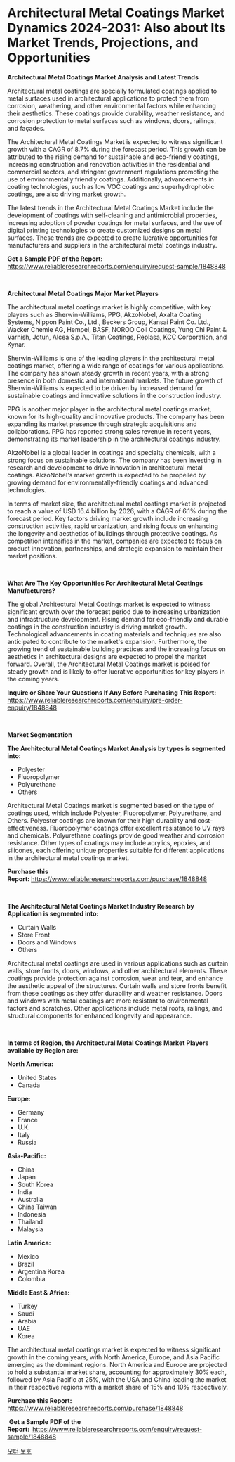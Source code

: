 <p><h1>Architectural Metal Coatings Market Dynamics 2024-2031: Also about Its Market Trends, Projections, and Opportunities</h1></p><p><strong>Architectural Metal Coatings Market Analysis and Latest Trends</strong></p>
<p><p>Architectural metal coatings are specially formulated coatings applied to metal surfaces used in architectural applications to protect them from corrosion, weathering, and other environmental factors while enhancing their aesthetics. These coatings provide durability, weather resistance, and corrosion protection to metal surfaces such as windows, doors, railings, and façades.</p><p>The Architectural Metal Coatings Market is expected to witness significant growth with a CAGR of 8.7% during the forecast period. This growth can be attributed to the rising demand for sustainable and eco-friendly coatings, increasing construction and renovation activities in the residential and commercial sectors, and stringent government regulations promoting the use of environmentally friendly coatings. Additionally, advancements in coating technologies, such as low VOC coatings and superhydrophobic coatings, are also driving market growth.</p><p>The latest trends in the Architectural Metal Coatings Market include the development of coatings with self-cleaning and antimicrobial properties, increasing adoption of powder coatings for metal surfaces, and the use of digital printing technologies to create customized designs on metal surfaces. These trends are expected to create lucrative opportunities for manufacturers and suppliers in the architectural metal coatings industry.</p></p>
<p><strong>Get a Sample PDF of the Report:&nbsp;</strong> <a href="https://www.reliableresearchreports.com/enquiry/request-sample/1848848">https://www.reliableresearchreports.com/enquiry/request-sample/1848848</a></p>
<p>&nbsp;</p>
<p><strong>Architectural Metal Coatings Major Market Players</strong></p>
<p><p>The architectural metal coatings market is highly competitive, with key players such as Sherwin-Williams, PPG, AkzoNobel, Axalta Coating Systems, Nippon Paint Co., Ltd., Beckers Group, Kansai Paint Co. Ltd., Wacker Chemie AG, Hempel, BASF, NOROO Coil Coatings, Yung Chi Paint & Varnish, Jotun, Alcea S.p.A., Titan Coatings, Replasa, KCC Corporation, and Kynar.</p><p>Sherwin-Williams is one of the leading players in the architectural metal coatings market, offering a wide range of coatings for various applications. The company has shown steady growth in recent years, with a strong presence in both domestic and international markets. The future growth of Sherwin-Williams is expected to be driven by increased demand for sustainable coatings and innovative solutions in the construction industry.</p><p>PPG is another major player in the architectural metal coatings market, known for its high-quality and innovative products. The company has been expanding its market presence through strategic acquisitions and collaborations. PPG has reported strong sales revenue in recent years, demonstrating its market leadership in the architectural coatings industry.</p><p>AkzoNobel is a global leader in coatings and specialty chemicals, with a strong focus on sustainable solutions. The company has been investing in research and development to drive innovation in architectural metal coatings. AkzoNobel's market growth is expected to be propelled by growing demand for environmentally-friendly coatings and advanced technologies.</p><p>In terms of market size, the architectural metal coatings market is projected to reach a value of USD 16.4 billion by 2026, with a CAGR of 6.1% during the forecast period. Key factors driving market growth include increasing construction activities, rapid urbanization, and rising focus on enhancing the longevity and aesthetics of buildings through protective coatings. As competition intensifies in the market, companies are expected to focus on product innovation, partnerships, and strategic expansion to maintain their market positions.</p></p>
<p>&nbsp;</p>
<p><strong>What Are The Key Opportunities For Architectural Metal Coatings Manufacturers?</strong></p>
<p><p>The global Architectural Metal Coatings market is expected to witness significant growth over the forecast period due to increasing urbanization and infrastructure development. Rising demand for eco-friendly and durable coatings in the construction industry is driving market growth. Technological advancements in coating materials and techniques are also anticipated to contribute to the market's expansion. Furthermore, the growing trend of sustainable building practices and the increasing focus on aesthetics in architectural designs are expected to propel the market forward. Overall, the Architectural Metal Coatings market is poised for steady growth and is likely to offer lucrative opportunities for key players in the coming years.</p></p>
<p><strong>Inquire or Share Your Questions If Any Before Purchasing This Report:</strong> <a href="https://www.reliableresearchreports.com/enquiry/pre-order-enquiry/1848848">https://www.reliableresearchreports.com/enquiry/pre-order-enquiry/1848848</a></p>
<p>&nbsp;</p>
<p><strong>Market Segmentation</strong></p>
<p><strong>The Architectural Metal Coatings Market Analysis by types is segmented into:</strong></p>
<p><ul><li>Polyester</li><li>Fluoropolymer</li><li>Polyurethane</li><li>Others</li></ul></p>
<p><p>Architectural Metal Coatings market is segmented based on the type of coatings used, which include Polyester, Fluoropolymer, Polyurethane, and Others. Polyester coatings are known for their high durability and cost-effectiveness. Fluoropolymer coatings offer excellent resistance to UV rays and chemicals. Polyurethane coatings provide good weather and corrosion resistance. Other types of coatings may include acrylics, epoxies, and silicones, each offering unique properties suitable for different applications in the architectural metal coatings market.</p></p>
<p><strong>Purchase this Report:&nbsp;</strong><a href="https://www.reliableresearchreports.com/purchase/1848848">https://www.reliableresearchreports.com/purchase/1848848</a></p>
<p>&nbsp;</p>
<p><strong>The Architectural Metal Coatings Market Industry Research by Application is segmented into:</strong></p>
<p><ul><li>Curtain Walls</li><li>Store Front</li><li>Doors and Windows</li><li>Others</li></ul></p>
<p><p>Architectural metal coatings are used in various applications such as curtain walls, store fronts, doors, windows, and other architectural elements. These coatings provide protection against corrosion, wear and tear, and enhance the aesthetic appeal of the structures. Curtain walls and store fronts benefit from these coatings as they offer durability and weather resistance. Doors and windows with metal coatings are more resistant to environmental factors and scratches. Other applications include metal roofs, railings, and structural components for enhanced longevity and appearance.</p></p>
<p>&nbsp;</p>
<p><strong>In terms of Region, the Architectural Metal Coatings Market Players available by Region are:</strong></p>
<p>
    <p> <strong> North America: </strong>
        <ul>
            <li>United States</li>
            <li>Canada</li>
        </ul>
        </p> 
    <p> <strong> Europe: </strong>
        <ul>
            <li>Germany</li>
            <li>France</li>
            <li>U.K.</li>
            <li>Italy</li>
            <li>Russia</li>
        </ul>
        </p> 
    <p> <strong> Asia-Pacific: </strong>
        <ul>
            <li>China</li>
            <li>Japan</li>
            <li>South Korea</li>
            <li>India</li>
            <li>Australia</li>
            <li>China Taiwan</li>
            <li>Indonesia</li>
            <li>Thailand</li>
            <li>Malaysia</li>
        </ul>
        </p> 
    <p> <strong> Latin America: </strong>
        <ul>
            <li>Mexico</li>
            <li>Brazil</li>
            <li>Argentina Korea</li>
            <li>Colombia</li>
        </ul>
        </p> 
    <p> <strong> Middle East & Africa: </strong>
        <ul>
            <li>Turkey</li>
            <li>Saudi</li>
            <li>Arabia</li>
            <li>UAE</li>
            <li>Korea</li>
        </ul>
    </p>
    </p>
<p><p>The architectural metal coatings market is expected to witness significant growth in the coming years, with North America, Europe, and Asia Pacific emerging as the dominant regions. North America and Europe are projected to hold a substantial market share, accounting for approximately 30% each, followed by Asia Pacific at 25%, with the USA and China leading the market in their respective regions with a market share of 15% and 10% respectively.</p></p>
<p><strong>Purchase this Report: </strong><a href="https://www.reliableresearchreports.com/purchase/1848848">https://www.reliableresearchreports.com/purchase/1848848</a></p>
<p>&nbsp;<strong>Get a Sample PDF of the Report:&nbsp;&nbsp;</strong><a href="https://www.reliableresearchreports.com/enquiry/request-sample/1848848">https://www.reliableresearchreports.com/enquiry/request-sample/1848848</a></p>
<p><strong></strong></p>
<p><p><a href="https://medium.com/@hermanokutneva7878567/2024%EB%85%84%EB%B6%80%ED%84%B0-2031%EB%85%84%EA%B9%8C%EC%A7%80-%EB%AA%A8%ED%84%B0-%EB%B3%B4%ED%98%B8-%EC%8B%9C%EC%9E%A5-%EC%A0%90%EC%9C%A0%EC%9C%A8-%EB%B3%80%ED%99%94-%EB%B0%8F-%EC%8B%9C%EC%9E%A5-%EC%84%B1%EC%9E%A5-%EB%8F%99%ED%96%A5-e92d4c49b8f5">모터 보호</a></p></p>